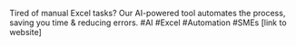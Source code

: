 Tired of manual Excel tasks?  Our AI-powered tool automates the process, saving you time & reducing errors. #AI #Excel #Automation #SMEs [link to website]